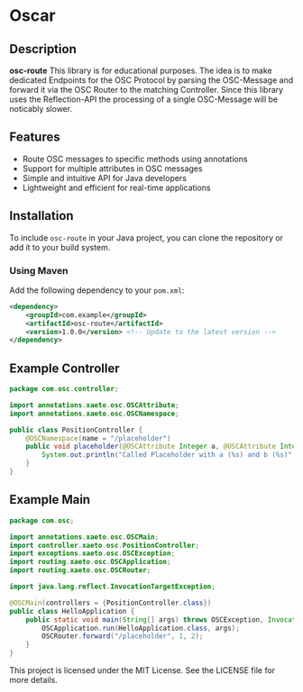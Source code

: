 # Oscar

## Description

**osc-route** This library is for educational purposes. The idea is to make dedicated Endpoints for the OSC Protocol by parsing the OSC-Message
and forward it via the OSC Router to the matching Controller. Since this library uses the Reflection-API the processing of a single OSC-Message will be noticably slower.

## Features

- Route OSC messages to specific methods using annotations
- Support for multiple attributes in OSC messages
- Simple and intuitive API for Java developers
- Lightweight and efficient for real-time applications

## Installation

To include `osc-route` in your Java project, you can clone the repository or add it to your build system.

### Using Maven

Add the following dependency to your `pom.xml`:

```xml
<dependency>
    <groupId>com.example</groupId>
    <artifactId>osc-route</artifactId>
    <version>1.0.0</version> <!-- Update to the latest version -->
</dependency>
```

## Example Controller

```java
package com.osc.controller;

import annotations.xaeto.osc.OSCAttribute;
import annotations.xaeto.osc.OSCNamespace;

public class PositionController {
    @OSCNamespace(name = "/placeholder")
    public void placeholder(@OSCAttribute Integer a, @OSCAttribute Integer b) {
        System.out.println("Called Placeholder with a (%s) and b (%s)".formatted(a, b));
    }
}
```

## Example Main

```java
package com.osc;

import annotations.xaeto.osc.OSCMain;
import controller.xaeto.osc.PositionController;
import exceptions.xaeto.osc.OSCException;
import routing.xaeto.osc.OSCApplication;
import routing.xaeto.osc.OSCRouter;

import java.lang.reflect.InvocationTargetException;

@OSCMain(controllers = {PositionController.class})
public class HelloApplication {
    public static void main(String[] args) throws OSCException, InvocationTargetException, IllegalAccessException, NoSuchMethodException, InstantiationException {
        OSCApplication.run(HelloApplication.class, args);
        OSCRouter.forward("/placeholder", 1, 2);
    }
}
```

This project is licensed under the MIT License. See the LICENSE file for more details.
